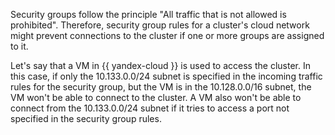 Security groups follow the principle "All traffic that is not allowed is prohibited". Therefore, security group rules for a cluster's cloud network might prevent connections to the cluster if one or more groups are assigned to it.

Let's say that a VM in {{ yandex-cloud }} is used to access the cluster. In this case, if only the 10.133.0.0/24 subnet is specified in the incoming traffic rules for the security group, but the VM is in the 10.128.0.0/16 subnet, the VM won't be able to connect to the cluster. A VM also won't be able to connect from the 10.133.0.0/24 subnet if it tries to access a port not specified in the security group rules.
